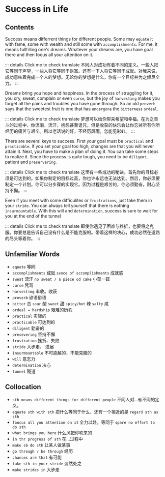 # Success in Life

## Contents

Success means differrent things for different people. Some may `equate` it with fame, some with wealth and still some with `accomplishments`. For me, it means fullfilling one's dreams. Whatever your dreams are, you have goal there and then focus all your attention on it. 

::: details Click me to check translate
不同人对成功有着不同的定义。一些人把它等同于声望，一些人将它等同于财富。还有一下人将它等同于成就。对我来说，成功意味着完成一个人的梦想。无论你的梦想是什么，你有一个目标并为之倾尽全力。
:::

Dreams bring you hope and happiness. In the process of struggling for it, you cry, sweat, complain or even `curse`, but the joy of `harvesting` makes you forget all the pains and troubles you have gone through. So an old `proverb` says that the sweetest fruit is one that has `undergone` the `bitterness` `ordeal`.

::: details Click me to check translate
梦想可以给你带来希望和幸福。在为之奋斗的过程中，你流泪，流汗，抱怨甚至诅咒，但是收获的快乐会让你忘掉所有你所经历的痛苦与艰辛。所以老话说的好，不经历风雨，怎能见彩虹。
:::

There are several keys to success. First your goal must be `practical` and `practicable`. If you set your goal too high, changes are that  you will never attain it. Next, you have to make a plan of doing it. You can take some steps to realize it. Since the process is quite tough, you need to be `diligent`, patient and `preservering`. 

::: details Click me to check translate
这里有一些成功的秘诀。首先你的目标必须是可达到的。如果你制定的目标过高，你也许永远也无法达到。然后，你必须要制定一个计划。你可以分步骤的实现它。因为过程是艰苦的，你必须勤奋，耐心坚持不懈。
:::

Even if you meet with some difficulites or `frustrations`, just take them in your `stride`. You can always tell yourself that there is nothing `insurmountable`. With this will and `determination`, success is sure to wait for you at the end of the tunnel

::: details Click me to check translate
即使你遇见了困难与挫折，也要将之克服。你要总是告诉自己没有什么是不能克服的。带着这样的决心，成功必然在道路的尽头等着你。
:::

## Unfamiliar Words
- `equate` 等同
- `accomplishments` 成就 `sence of accomplishments` 成就感
- `sweat` 流汗 `no sweat / a piece od cake` 小菜一碟
- `curse` 咒骂
- `harvesting` 丰收。收获
- `proverb` 谚语俗语
- `bitter` 苦 `sour` 酸  `sweet` 甜 `spicy/hot` 辣 `salty` 咸
- `ordeal = hardship` 艰难的历程
- `practical` 实际的
- `practicable` 可达到的
- `diligent` 勤奋的
- `presevering` 坚持不懈
- `frustration` 挫折、失败
- `stride` 大步走， 进展
- `insurmountable` 不可逾越的，不能克服的
- `will` 意志力
- `determination` 决心
- `tunnel` 隧道

## Collocation
- `sth means different things for different people` 不同人对...有不同的定义。
-  `equate sth with sth` 把什么等同于什么，还有一个相近的是 `regard sth as sth`
- `foucus all you attention on it` 全力以赴。等同于 `spare no effort to do sth`
- `what brings you here` 什么风把你吹来的
- `in thr progress of sth` 在...过程中
- `make sb do sth` 让某人做某事
- `go through / be through` 经历
- `chances are that` 有可能
- `take sth in your stride` 淡然处之
- `make strides in` 大步走